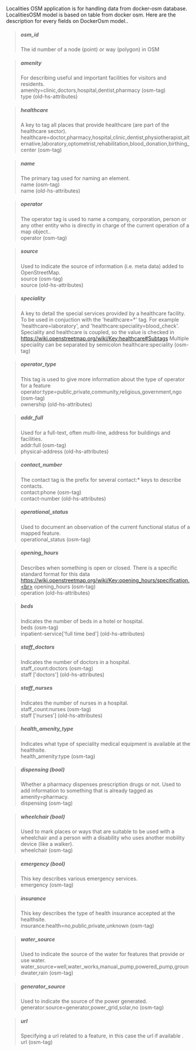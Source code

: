 Localities OSM application is for handling data from docker-osm database. 
LocalitiesOSM model is based on table from docker osm. Here are the description for every fields on DockerOsm model..

> ##### osm_id 
> The id number of a node (point) or way (polygon) in OSM

> ##### amenity 
> For describing useful and important facilities for visitors and residents.<br>
> amenity=clinic,doctors,hospital,dentist,pharmacy (osm-tag)<br> 
> type (old-hs-attributes)

> ##### healthcare 
> A key to tag all places that provide healthcare (are part of the healthcare sector).<br>
> healthcare=doctor,pharmacy,hospital,clinic,dentist,physiotherapist,alternative,laboratory,optometrist,rehabilitation,blood_donation,birthing_center (osm-tag)<br>

> ##### name 
> The primary tag used for naming an element.<br>
> name (osm-tag)<br> 
> name (old-hs-attributes)

> ##### operator 
> The operator tag is used to name a company, corporation, person or any other entity who is directly in charge of the current operation of a map object..<br>
> operator (osm-tag)

> ##### source 
> Used to indicate the source of information (i.e. meta data) added to OpenStreetMap.<br>
> source (osm-tag)<br> 
> source (old-hs-attributes)

> ##### speciality 
> A key to detail the special services provided by a healthcare facility. To be used in conjuction with the 'healthcare=*' tag. For example 'healthcare=laboratory', and 'healthcare:speciality=blood_check'.<br>
> Speciality and healthcare is coupled, so the value is checked in https://wiki.openstreetmap.org/wiki/Key:healthcare#Subtags
> Multiple speciality can be separated by semicolon
> healthcare:speciality (osm-tag)

> ##### operator_type 
> This tag is used to give more information about the type of operator for a feature<br>
> operator:type=public,private,community,religious,government,ngo (osm-tag)<br>
> ownership (old-hs-attributes)

> ##### addr_full 
> Used for a full-text, often multi-line, address for buildings and facilities.<br>
> addr:full (osm-tag)<br>
> physical-address (old-hs-attributes)

> ##### contact_number 
> The contact tag is the prefix for several contact:* keys to describe contacts.<br>
> contact:phone (osm-tag)<br>
> contact-number (old-hs-attributes)

> ##### operational_status 
> Used to document an observation of the current functional status of a mapped feature.<br>
> operational_status (osm-tag)

> ##### opening_hours 
> Describes when something is open or closed. There is a specific standard format for this data https://wiki.openstreetmap.org/wiki/Key:opening_hours/specification.<br>
> opening_hours (osm-tag)<br>
> operation (old-hs-attributes)

> ##### beds 
> Indicates the number of beds in a hotel or hospital.<br>
> beds (osm-tag)<br>
> inpatient-service['full time bed'] (old-hs-attributes)

> ##### staff_doctors 
> Indicates the number of doctors in a hospital.<br>
> staff_count:doctors (osm-tag)<br>
> staff ['doctors'] (old-hs-attributes)

> ##### staff_nurses
> Indicates the number of nurses in a hospital.<br>
> staff_count:nurses (osm-tag)<br>
> staff ['nurses'] (old-hs-attributes)

> ##### health_amenity_type
> Indicates what type of speciality medical equipment is available at the healthsite.<br>
> health_amenity:type (osm-tag)

> ##### dispensing (bool)
> Whether a pharmacy dispenses prescription drugs or not. Used to add information to something that is already tagged as amenity=pharmacy.<br>
> dispensing (osm-tag)

> ##### wheelchair (bool)
> Used to mark places or ways that are suitable to be used with a wheelchair and a person with a disability who uses another mobility device (like a walker).<br>
> wheelchair (osm-tag)

> ##### emergency (bool)
> This key describes various emergency services.<br>
> emergency (osm-tag)

> ##### insurance
> This key describes the type of health insurance accepted at the healthsite.<br>
> insurance:health=no,public,private,unknown (osm-tag)

> ##### water_source
> Used to indicate the source of the water for features that provide or use water.<br>
> water_source=well,water_works,manual_pump,powered_pump,groundwater,rain (osm-tag)

> ##### generator_source
> Used to indicate the source of the power generated.<br>
> generator:source=generator,power_grid,solar,no (osm-tag)

> ##### url
> Specifying a url related to a feature, in this case the url if available .<br>
> url (osm-tag)